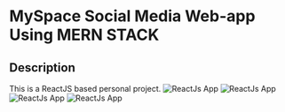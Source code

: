 # MySpace Social Media Web-app Using MERN STACK

<!-- ## <a href="" target="_blank">LIVE DEMO</a> -->

## Description

This is a ReactJS based personal project.
![ReactJs App](<https://raw.githubusercontent.com/Denver44/MySpace-MERN/main/screenshots/1.png>) 
![ReactJs App](<https://raw.githubusercontent.com/Denver44/MySpace-MERN/main/screenshots/2.png>) 
![ReactJs App](<https://raw.githubusercontent.com/Denver44/MySpace-MERN/main/screenshots/3.png>) 
![ReactJs App](<https://raw.githubusercontent.com/Denver44/MySpace-MERN/main/screenshots/5.png>) 
